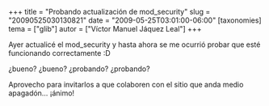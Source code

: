 +++
title = "Probando actualización de mod_security"
slug = "20090525030130821"
date = "2009-05-25T03:01:00-06:00"
[taxonomies]
tema = ["glib"]
autor = ["Víctor Manuel Jáquez Leal"]
+++

Ayer actualicé el mod_security y hasta ahora se me ocurrió probar que
esté funcionando correctamente :D

¿bueno? ¿bueno? ¿probando? ¿probando?

Aprovecho para invitarlos a que colaboren con el sitio que anda medio
apagadón… ¡ánimo!

